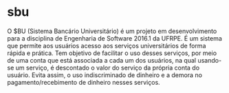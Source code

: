 # sbu
O $BU (Sistema Bancário Universitário) é um projeto em desenvolvimento para a disciplina de Engenharia de Software 2016.1 da UFRPE. É um sistema que permite aos usuários acesso aos serviços universitários de forma rápida e prática. Tem objetivo de facilitar o uso desses serviços, por meio de uma conta que está associada a cada um dos usuários, na qual usando-se um serviço, é descontado o valor do serviço da própria conta do usuário. Evita assim, o uso indiscriminado de dinheiro e a demora no pagamento/recebimento de dinheiro nesses serviços.
